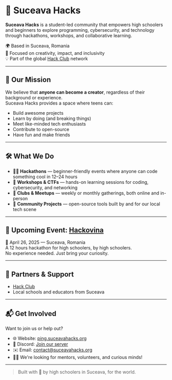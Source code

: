 # 🚀 Suceava Hacks

**Suceava Hacks** is a student-led community that empowers high schoolers and beginners to explore programming, cybersecurity, and technology through hackathons, workshops, and collaborative learning.

🌍 Based in Suceava, Romania  
🧠 Focused on creativity, impact, and inclusivity  
💡 Part of the global [Hack Club](https://hackclub.com) network

---

## 🎯 Our Mission

We believe that **anyone can become a creator**, regardless of their background or experience.  
Suceava Hacks provides a space where teens can:

- Build awesome projects
- Learn by doing (and breaking things)
- Meet like-minded tech enthusiasts
- Contribute to open-source
- Have fun and make friends

---

## 🛠️ What We Do

- 🧑‍💻 **Hackathons** — beginner-friendly events where anyone can code something cool in 12–24 hours
- 🧪 **Workshops & CTFs** — hands-on learning sessions for coding, cybersecurity, and networking
- 💬 **Clubs & Meetups** — weekly or monthly gatherings, both online and in-person
- 🧵 **Community Projects** — open-source tools built by and for our local tech scene

---

## 🌟 Upcoming Event: [Hackovina](https://hackovina.orpheus.hackclub.com)  
📅 April 26, 2025 — Suceava, Romania  
A 12 hours hackathon for high schoolers, by high schoolers.  
No experience needed. Just bring your curiosity.  

---

## 🤝 Partners & Support

- [Hack Club](https://hackclub.com)
- Local schools and educators from Suceava

---

## 📬 Get Involved

Want to join us or help out?

- 🌐 Website: [ping.suceavahacks.org](https://ping.suceavahacks.org)
- 💬 Discord: [Join our server](https://discord.gg/suceavahacks)
- ✉️ Email: contact@suceavahacks.org
- 🧑‍🏫 We're looking for mentors, volunteers, and curious minds!

---

> Built with 💙 by high schoolers in Suceava, for the world.
